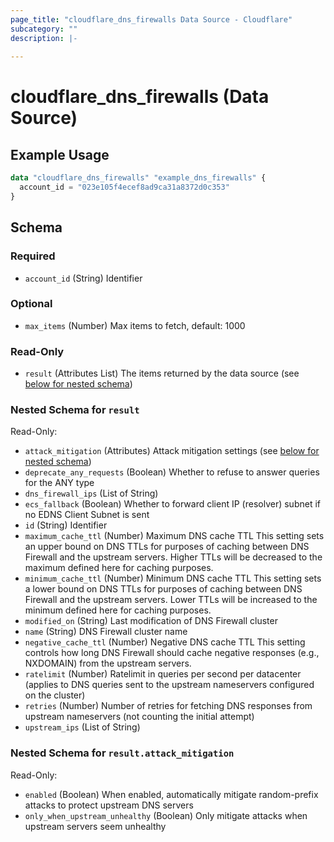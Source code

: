 ```yaml
---
page_title: "cloudflare_dns_firewalls Data Source - Cloudflare"
subcategory: ""
description: |-
  
---
```


# cloudflare_dns_firewalls (Data Source)



## Example Usage

```terraform
data "cloudflare_dns_firewalls" "example_dns_firewalls" {
  account_id = "023e105f4ecef8ad9ca31a8372d0c353"
}
```

<!-- schema generated by tfplugindocs -->
## Schema

### Required

- `account_id` (String) Identifier

### Optional

- `max_items` (Number) Max items to fetch, default: 1000

### Read-Only

- `result` (Attributes List) The items returned by the data source (see [below for nested schema](#nestedatt--result))

<a id="nestedatt--result"></a>
### Nested Schema for `result`

Read-Only:

- `attack_mitigation` (Attributes) Attack mitigation settings (see [below for nested schema](#nestedatt--result--attack_mitigation))
- `deprecate_any_requests` (Boolean) Whether to refuse to answer queries for the ANY type
- `dns_firewall_ips` (List of String)
- `ecs_fallback` (Boolean) Whether to forward client IP (resolver) subnet if no EDNS Client Subnet is sent
- `id` (String) Identifier
- `maximum_cache_ttl` (Number) Maximum DNS cache TTL This setting sets an upper bound on DNS TTLs for purposes of caching between DNS Firewall and the upstream servers. Higher TTLs will be decreased to the maximum defined here for caching purposes.
- `minimum_cache_ttl` (Number) Minimum DNS cache TTL This setting sets a lower bound on DNS TTLs for purposes of caching between DNS Firewall and the upstream servers. Lower TTLs will be increased to the minimum defined here for caching purposes.
- `modified_on` (String) Last modification of DNS Firewall cluster
- `name` (String) DNS Firewall cluster name
- `negative_cache_ttl` (Number) Negative DNS cache TTL This setting controls how long DNS Firewall should cache negative responses (e.g., NXDOMAIN) from the upstream servers.
- `ratelimit` (Number) Ratelimit in queries per second per datacenter (applies to DNS queries sent to the upstream nameservers configured on the cluster)
- `retries` (Number) Number of retries for fetching DNS responses from upstream nameservers (not counting the initial attempt)
- `upstream_ips` (List of String)

<a id="nestedatt--result--attack_mitigation"></a>
### Nested Schema for `result.attack_mitigation`

Read-Only:

- `enabled` (Boolean) When enabled, automatically mitigate random-prefix attacks to protect upstream DNS servers
- `only_when_upstream_unhealthy` (Boolean) Only mitigate attacks when upstream servers seem unhealthy


